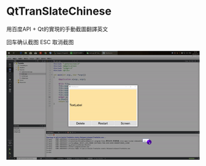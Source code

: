 # QtTranSlateChinese
用百度API + Qt的實現的手動截圖翻譯英文

回车确认截图
ESC 取消截图

![img](https://github.com/ChunSource/QtTranSlateChinese/blob/master/img/ezgif.com-video-to-gif.gif) 
